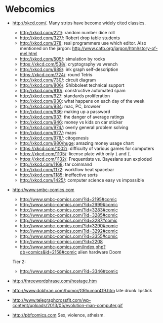 # Webcomics

-   <http://xkcd.com/>. Many strips have become widely cited classics.

    - <http://xkcd.com/221/>: random number dice roll
    - <http://xkcd.com/327/>: Robert drop table students
    - <http://xkcd.com/378>: real programmers use which editor. Also mentioned on the jargon: http://www.catb.org/jargon/html/story-of-mel.html
    - <http://xkcd.com/505/>: simulation by rocks
    - <https://xkcd.com/538/>: cryptography vs wrench
    - <http://xkcd.com/688/>: ink graph self-description
    - <https://xkcd.com/724/>: round Tetris
    - <http://xkcd.com/730/>: circuit diagram
    - <http://xkcd.com/806/>: Shibboleet technical support
    - <http://xkcd.com/810/>: constructive automated spam
    - <http://xkcd.com/927>: standards proliferation
    - <http://xkcd.com/930>: what happens on each day of the week
    - <http://xkcd.com/934>: mac, PC, browser
    - <http://xkcd.com/936>: making up a password
    - <http://xkcd.com/937>: the danger of average ratings
    - <http://xkcd.com/946>: money vs kids on car sticker
    - <http://xkcd.com/974/>: overly general problem solving
    - <http://xkcd.com/977/>: maps
    - <http://xkcd.com/978/>: citogenesis
    - <http://xkcd.com/980/huge>: amazing money usage chart
    - <https://xkcd.com/1002/>: difficulty of various games for computers
    - <https://xkcd.com/1105/>: license plate with only `1` and `I`.
    - <https://xkcd.com/1132/>: Frequentists vs. Bayesians sun exploded
    - <http://xkcd.com/1168>: tar command
    - <http://xkcd.com/1172>: workflow heat spacebar
    - <http://xkcd.com/1185>: ineffective sorts
    - <http://xkcd.com/1425/>: computer science easy vs impossible

-   <http://www.smbc-comics.com>

    - <http://www.smbc-comics.com/?id=2195#comic>
    - <http://www.smbc-comics.com/?id=2999#comic>
    - <http://www.smbc-comics.com/?id=3283#comic>
    - <http://www.smbc-comics.com/?id=3285#comic>
    - <http://www.smbc-comics.com/?id=3287#comic>
    - <http://www.smbc-comics.com/?id=3290#comic>
    - <http://www.smbc-comics.com/?id=3292#comic>
    - <http://www.smbc-comics.com/?id=3355#comic>
    - <http://www.smbc-comics.com/?id=2208>
    - <http://www.smbc-comics.com/index.php?db=comics&id=2158#comic> alien hardware Doom

    Tier 2:

    - <http://www.smbc-comics.com/?id=3346#comic>

-   <http://threewordphrase.com/hostage.htm>

-   <http://www.dobhran.com/humor/GRhumor419.htm> late drunk lipstick

-   <http://www.telegraphcrossfit.com/wp-content/uploads/2013/05/evolution-man-computer.gif>

-   <http://pbfcomics.com> Sex, violence, atheism.
